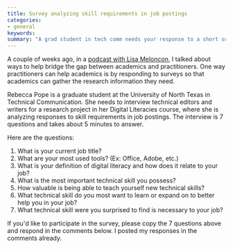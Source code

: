 ```yaml
---
title: Survey analyzing skill requirements in job postings
categories:
- general
keywords: 
summary: "A grad student in tech comm needs your response to a short survey that examines responses to skill requirements in job postings. You can post your responses in comments."
---
```


A couple of weeks ago, in a [podcast with Lisa Meloncon](http://idratherbewriting.com/2015/08/10/lisa-meloncon-academic-practitioner-divide-podcast/), I talked about ways to help bridge the gap between academics and practitioners. One way practitioners can help academics is by responding to surveys so that academics can gather the research information they need.

Rebecca Pope is a graduate student at the University of North Texas in Technical Communication. She needs to interview technical editors and writers for a research project in her Digital Literacies course, where she is  analyzing responses to skill requirements in job postings. The interview is 7 questions and takes about 5 minutes to answer.

Here are the questions: 

1. What is your current job title?
2. What are your most used tools? (Ex: Office, Adobe, etc.)
3. What is your definition of digital literacy and how does it relate to your job?
4. What is the most important technical skill you possess?
5. How  valuable is being able to teach yourself new technical skills?
6. What technical skill do you most want to learn or expand on to better help you in your job?
7. What technical skill were you surprised to find is necessary to your job?

If you'd like to participate in the survey, please copy the 7 questions above and respond in the comments below. I posted my responses in the comments already.
